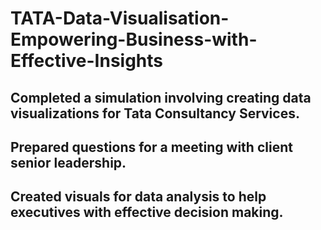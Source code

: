 # TATA-Data-Visualisation-Empowering-Business-with-Effective-Insights

## Completed a simulation involving creating data visualizations for Tata Consultancy Services. 
## Prepared questions for a meeting with client senior leadership. 
## Created visuals for data analysis to help executives with effective decision making.  
